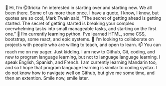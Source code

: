  👋 Hi, I’m @3ricka
 I’m interested in starting over and starting new. We all been there. Some of us more than once. I have a quote, I know, I know, but 
 quotes are so cool, Mark Twain said, "The secret of getting ahead 
 is getting started. 
 The secret of getting started is breaking your complex overwhelming tasks into small manageable tasks, and starting on the first one.”
 🌱 I’m currently learning python. I've learned HTML, some CSS, bootstrap, some react, and epic systems.
 💞️ I’m looking to collaborate on projects with people who are willing to teach, and open to learn.
 📫 You can reach me on my pager. Just kidding. I am new to Github, Git, coding, and new to program language learning, but not to language
 language learning. I speak English, Spanish, and French. I am currently learning Mandarin too, and so I hope that program language learning is 
 similar to coding syntax. I do not know how to navigate well on Github, but give me some time, and then an extention. Smile now, smile later.
 
 

<!---
3ricka/3ricka is a ✨ special ✨ repository because its `README.md` (this file) appears on your GitHub profile.
You can click the Preview link to take a look at your changes.
--->
